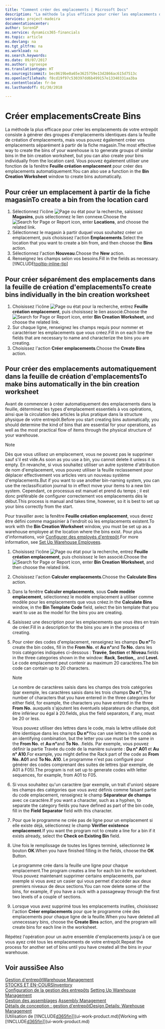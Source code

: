 ```yaml
---
title: "Comment créer des emplacements | Microsoft Docs"
description: "La méthode la plus efficace pour créer les emplacements de votre entrepôt consiste à générer des groupes d'emplacements identiques dans la feuille de création d'emplacements, mais vous pouvez également créer vos emplacements séparément."
services: project-madeira
documentationcenter: 
author: SorenGP
ms.service: dynamics365-financials
ms.topic: article
ms.devlang: na
ms.tgt_pltfrm: na
ms.workload: na
ms.search.keywords: 
ms.date: 09/07/2017
ms.author: sgroespe
ms.translationtype: HT
ms.sourcegitcommit: bec0619be0a65e3625759e13d2866ac615d7513c
ms.openlocfilehash: f8cd19f97c530397dd6b499157e13340331aa3ba
ms.contentlocale: fr-be
ms.lasthandoff: 01/30/2018

---
```

# <a name="create-bins"></a><span data-ttu-id="8c89f-103">Créer emplacements</span><span class="sxs-lookup"><span data-stu-id="8c89f-103">Create Bins</span></span>
<span data-ttu-id="8c89f-104">La méthode la plus efficace pour créer les emplacements de votre entrepôt consiste à générer des groupes d'emplacements identiques dans la feuille de création d'emplacements, mais vous pouvez également créer vos emplacements séparément à partir de la fiche magasin.</span><span class="sxs-lookup"><span data-stu-id="8c89f-104">The most effective way to create the bins of your warehouse is to generate groups of similar bins in the bin creation worksheet, but you can also create your bins individually from the location card.</span></span> <span data-ttu-id="8c89f-105">Vous pouvez également utiliser une fonction de la fenêtre **Feuille création emplacement** pour créer des emplacements automatiquement.</span><span class="sxs-lookup"><span data-stu-id="8c89f-105">You can also use a function in the **Bin Creation Worksheet** window to create bins automatically.</span></span>  

## <a name="to-create-a-bin-from-the-location-card"></a><span data-ttu-id="8c89f-106">Pour créer un emplacement à partir de la fiche magasin</span><span class="sxs-lookup"><span data-stu-id="8c89f-106">To create a bin from the location card</span></span>  
1.  <span data-ttu-id="8c89f-107">Sélectionnez l'icône ![Page ou état pour la recherche](media/ui-search/search_small.png "Page ou état pour la recherche"), saisissez **Magasins**, puis sélectionnez le lien connexe.</span><span class="sxs-lookup"><span data-stu-id="8c89f-107">Choose the ![Search for Page or Report](media/ui-search/search_small.png "Search for Page or Report icon") icon, enter **Locations**, and choose the related link.</span></span>  
2.  <span data-ttu-id="8c89f-108">Sélectionnez le magasin à partir duquel vous souhaitez créer un emplacement, puis choisissez l'action **Emplacements**.</span><span class="sxs-lookup"><span data-stu-id="8c89f-108">Select the location that you want to create a bin from, and then choose the **Bins** action.</span></span>  
3. <span data-ttu-id="8c89f-109">Sélectionnez l'action **Nouveau**.</span><span class="sxs-lookup"><span data-stu-id="8c89f-109">Choose the **New** action.</span></span>
4. <span data-ttu-id="8c89f-110">Renseignez les champs selon vos besoins.</span><span class="sxs-lookup"><span data-stu-id="8c89f-110">Fill in the fields as necessary.</span></span> [!INCLUDE[tooltip-inline-tip](includes/tooltip-inline-tip_md.md)]  

## <a name="to-create-bins-individually-in-the-bin-creation-worksheet"></a><span data-ttu-id="8c89f-111">Pour créer séparément des emplacements dans la feuille de création d'emplacements</span><span class="sxs-lookup"><span data-stu-id="8c89f-111">To create bins individually in the bin creation worksheet</span></span>  
1.  <span data-ttu-id="8c89f-112">Choisissez l'icône ![Page ou état pour la recherche](media/ui-search/search_small.png "Page ou état pour la recherche"), entrez **Feuille création emplacement**, puis choisissez le lien associé.</span><span class="sxs-lookup"><span data-stu-id="8c89f-112">Choose the ![Search for Page or Report](media/ui-search/search_small.png "Search for Page or Report icon") icon, enter **Bin Creation Worksheet**, and choose the related link.</span></span>  
2.  <span data-ttu-id="8c89f-113">Sur chaque ligne, renseignez les champs requis pour nommer et caractériser les emplacements que vous créez.</span><span class="sxs-lookup"><span data-stu-id="8c89f-113">Fill in on each line the fields that are necessary to name and characterize the bins you are creating.</span></span>  
3.  <span data-ttu-id="8c89f-114">Choisissez l'action **Créer emplacements**.</span><span class="sxs-lookup"><span data-stu-id="8c89f-114">Choose the **Create Bins** action.</span></span>  

## <a name="to-make-bins-automatically-in-the-bin-creation-worksheet"></a><span data-ttu-id="8c89f-115">Pour créer des emplacements automatiquement dans la feuille de création d'emplacements</span><span class="sxs-lookup"><span data-stu-id="8c89f-115">To make bins automatically in the bin creation worksheet</span></span>  
<span data-ttu-id="8c89f-116">Avant de commencer à créer automatiquement des emplacements dans la feuille, déterminez les types d'emplacement essentiels à vos opérations, ainsi que la circulation des articles la plus pratique dans la structure physique de votre entrepôt.</span><span class="sxs-lookup"><span data-stu-id="8c89f-116">Before you start creating bins automatically, you should determine the kind of bins that are essential for your operations, as well as the most practical flow of items through the physical structure of your warehouse.</span></span>  

> [!NOTE]  
>  <span data-ttu-id="8c89f-117">Dès que vous utilisez un emplacement, vous ne pouvez pas le supprimer sauf s'il est vide.</span><span class="sxs-lookup"><span data-stu-id="8c89f-117">As soon as you use a bin, you cannot delete it unless it is empty.</span></span> <span data-ttu-id="8c89f-118">En revanche, si vous souhaitez utiliser un autre système d'attribution de nom d'emplacement, vous pouvez utiliser la feuille reclassement pour déplacer effectivement vos articles vers un nouveau système d'emplacements.</span><span class="sxs-lookup"><span data-stu-id="8c89f-118">But if you want to use another bin-naming system, you can use the reclassification journal to in effect move your items to a new bin system.</span></span> <span data-ttu-id="8c89f-119">Cependant, ce processus est manuel et prend du temps ; il est donc préférable de configurer correctement vos emplacements dès le début.</span><span class="sxs-lookup"><span data-stu-id="8c89f-119">This process is manual and takes time, however, so it is best to set up your bins correctly from the start.</span></span>  

<span data-ttu-id="8c89f-120">Pour travailler avec la fenêtre **Feuille création emplacement**, vous devez être défini comme magasinier à l'endroit où les emplacements existent.</span><span class="sxs-lookup"><span data-stu-id="8c89f-120">To work with the **Bin Creation Worksheet** window, you must be set up as a warehouse employee at the location where the bins exist.</span></span> <span data-ttu-id="8c89f-121">Pour plus d'informations, voir [Configurer des employés d'entrepôt](warehouse-how-to-set-up-warehouse-employees.md).</span><span class="sxs-lookup"><span data-stu-id="8c89f-121">For more information, see [Set Up Warehouse Employees](warehouse-how-to-set-up-warehouse-employees.md).</span></span>    

1.  <span data-ttu-id="8c89f-122">Choisissez l'icône ![Page ou état pour la recherche](media/ui-search/search_small.png "Page ou état pour la recherche"), entrez **Feuille création emplacement**, puis choisissez le lien associé.</span><span class="sxs-lookup"><span data-stu-id="8c89f-122">Choose the ![Search for Page or Report](media/ui-search/search_small.png "Search for Page or Report icon") icon, enter **Bin Creation Worksheet**, and then choose the related link.</span></span>  
2.  <span data-ttu-id="8c89f-123">Choisissez l'action **Calculer emplacements**.</span><span class="sxs-lookup"><span data-stu-id="8c89f-123">Choose the **Calculate Bins** action.</span></span>
3. <span data-ttu-id="8c89f-124">Dans la fenêtre **Calculer emplacements**, sous **Code modèle emplacement**, sélectionnez le modèle emplacement à utiliser comme modèle pour les emplacements que vous créez.</span><span class="sxs-lookup"><span data-stu-id="8c89f-124">In the **Calculate Bins** window, in the **Bin Template Code** field, select the bin template that you want to use as the model for the bins you are creating.</span></span>
4.  <span data-ttu-id="8c89f-125">Saisissez une description pour les emplacements que vous êtes en train de créer.</span><span class="sxs-lookup"><span data-stu-id="8c89f-125">Fill in a description for the bins you are in the process of creating.</span></span>  
5.  <span data-ttu-id="8c89f-126">Pour créer des codes d'emplacement, renseignez les champs **Du n°**</span><span class="sxs-lookup"><span data-stu-id="8c89f-126">To create the bin codes, fill in the **From No.**</span></span> <span data-ttu-id="8c89f-127">et **Au n°**</span><span class="sxs-lookup"><span data-stu-id="8c89f-127">and **To No.**</span></span> <span data-ttu-id="8c89f-128">dans les trois catégories indiquées ci\-dessous : **Travée**, **Section** et **Niveau**.</span><span class="sxs-lookup"><span data-stu-id="8c89f-128">fields in the three categories shown in the window: **Rack**, **Section,**, and **Level.**</span></span> <span data-ttu-id="8c89f-129">Le code emplacement peut contenir au maximum 20 caractères.</span><span class="sxs-lookup"><span data-stu-id="8c89f-129">The bin code can contain up to 20 characters.</span></span>  

    > [!NOTE]  
    >  <span data-ttu-id="8c89f-130">Le nombre de caractères saisis dans les champs des trois catégories \(par exemple, les caractères saisis dans les trois champs **Du n°**\),</span><span class="sxs-lookup"><span data-stu-id="8c89f-130">The number of characters that you have entered in the three categories for either field, for example, the characters you have entered in the three **From No.**</span></span> <span data-ttu-id="8c89f-131">auxquels s'ajoutent les éventuels séparateurs de champs, doit être inférieur ou égal à 20.</span><span class="sxs-lookup"><span data-stu-id="8c89f-131">fields, plus the field separators, if any, must be 20 or less.</span></span>  

     <span data-ttu-id="8c89f-132">Vous pouvez utiliser des lettres dans le code, mais la lettre utilisée doit être identique dans les champs **Du n°**</span><span class="sxs-lookup"><span data-stu-id="8c89f-132">You can use letters in the code as an identifying combination, but the letter you use must be the same in the **From No.**</span></span> <span data-ttu-id="8c89f-133">et **Au n°**</span><span class="sxs-lookup"><span data-stu-id="8c89f-133">and **To No.**</span></span> <span data-ttu-id="8c89f-134">.</span><span class="sxs-lookup"><span data-stu-id="8c89f-134">fields.</span></span> <span data-ttu-id="8c89f-135">Par exemple, vous pouvez définir la partie Travée du code de la manière suivante : **Du n° A01** et **Au n° A10**.</span><span class="sxs-lookup"><span data-stu-id="8c89f-135">For example, you might define the Rack part of the code as **From No. A01** and **To No. A10**.</span></span> <span data-ttu-id="8c89f-136">Le programme n'est pas configuré pour générer des codes comprenant des suites de lettres (par exemple, de A01 à F05).</span><span class="sxs-lookup"><span data-stu-id="8c89f-136">The program is not set up to generate codes with letter sequences, for example, from A01 to F05.</span></span>  

6.  <span data-ttu-id="8c89f-137">Si vous souhaitez qu'un caractère (par exemple, un trait d'union) sépare les champs des catégories que vous avez définis comme faisant partie du code emplacement, renseignez le champ **Séparateur de champs** avec ce caractère.</span><span class="sxs-lookup"><span data-stu-id="8c89f-137">If you want a character, such as a hyphen, to separate the category fields you have defined as part of the bin code, fill in the **Field Separator** field with this character.</span></span>  
7.  <span data-ttu-id="8c89f-138">Pour que le programme ne crée pas de ligne pour un emplacement si elle existe déjà, sélectionnez le champ **Vérifier existence emplacement**.</span><span class="sxs-lookup"><span data-stu-id="8c89f-138">If you want the program not to create a line for a bin if it exists already, select the **Check on Existing Bin** field.</span></span>  
8. <span data-ttu-id="8c89f-139">Une fois le remplissage de toutes les lignes terminé, sélectionnez le bouton **OK**.</span><span class="sxs-lookup"><span data-stu-id="8c89f-139">When you have finished filling in the fields, choose the **OK** Button.</span></span>

    <span data-ttu-id="8c89f-140">Le programme crée dans la feuille une ligne pour chaque emplacement.</span><span class="sxs-lookup"><span data-stu-id="8c89f-140">The program creates a line for each bin in the worksheet.</span></span> <span data-ttu-id="8c89f-141">Vous pouvez maintenant supprimer certains emplacements, par exemple si vous avez un casier qui vous permet d'accéder aux deux premiers niveaux de deux sections.</span><span class="sxs-lookup"><span data-stu-id="8c89f-141">You can now delete some of the bins, for example, if you have a rack with a passageway through the first two levels of a couple of sections.</span></span>  

9. <span data-ttu-id="8c89f-142">Lorsque vous avez supprimé tous les emplacements inutiles, choisissez l'action **Créer emplacements** pour que le programme crée des emplacements pour chaque ligne de la feuille.</span><span class="sxs-lookup"><span data-stu-id="8c89f-142">When you have deleted all unnecessary bins, choose the **Create Bins** action, and the program will create bins for each line in the worksheet.</span></span>  

<span data-ttu-id="8c89f-143">Répétez l'opération pour un autre ensemble d'emplacements jusqu'à ce que vous ayez créé tous les emplacements de votre entrepôt.</span><span class="sxs-lookup"><span data-stu-id="8c89f-143">Repeat the process for another set of bins until you have created all the bins in your warehouse.</span></span>  

## <a name="see-also"></a><span data-ttu-id="8c89f-144">Voir aussi</span><span class="sxs-lookup"><span data-stu-id="8c89f-144">See Also</span></span>  
[<span data-ttu-id="8c89f-145">Gestion d'entrepôt</span><span class="sxs-lookup"><span data-stu-id="8c89f-145">Warehouse Management</span></span>](warehouse-manage-warehouse.md)  
[<span data-ttu-id="8c89f-146">STOCKS ET EN-COURS</span><span class="sxs-lookup"><span data-stu-id="8c89f-146">Inventory</span></span>](inventory-manage-inventory.md)  
<span data-ttu-id="8c89f-147">[Configuration de la gestion des entrepôts](warehouse-setup-warehouse.md)   </span><span class="sxs-lookup"><span data-stu-id="8c89f-147">[Setting Up Warehouse Management](warehouse-setup-warehouse.md)   </span></span>  
<span data-ttu-id="8c89f-148">[Gestion des assemblages](assembly-assemble-items.md)  </span><span class="sxs-lookup"><span data-stu-id="8c89f-148">[Assembly Management](assembly-assemble-items.md)  </span></span>  
[<span data-ttu-id="8c89f-149">Détails de conception : gestion d'entrepôt</span><span class="sxs-lookup"><span data-stu-id="8c89f-149">Design Details: Warehouse Management</span></span>](design-details-warehouse-management.md)  
<span data-ttu-id="8c89f-150">[Utilisation de [!INCLUDE[d365fin](includes/d365fin_md.md)]](ui-work-product.md)</span><span class="sxs-lookup"><span data-stu-id="8c89f-150">[Working with [!INCLUDE[d365fin](includes/d365fin_md.md)]](ui-work-product.md)</span></span>

